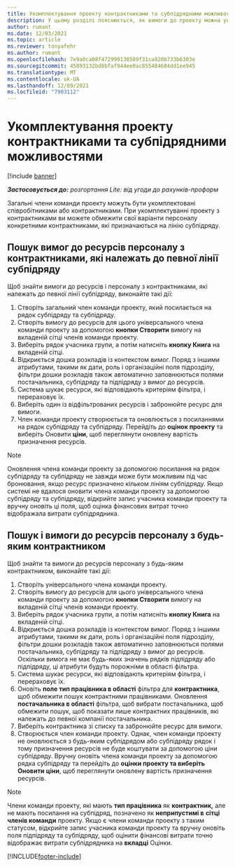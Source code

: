 ```yaml
---
title: Укомплектування проекту контрактниками та субпідрядними можливостями
description: У цьому розділі пояснюється, як вимоги до проекту можна укомплектовано за допомогою контрактників або субпідрядних потужностей у корпорації Майкрософт Dynamics 365 Project Operations.
author: rumant
ms.date: 12/03/2021
ms.topic: article
ms.reviewer: tonyafehr
ms.author: rumant
ms.openlocfilehash: 7e9a0ca08f472999138589f31ca820b733b6303e
ms.sourcegitcommit: 45893132bd8bfaf944ee0ac855484684dd1ee945
ms.translationtype: MT
ms.contentlocale: uk-UA
ms.lasthandoff: 12/09/2021
ms.locfileid: "7903112"
---
```

# <a name="staffing-a-project-with-contract-workers-and-subcontracted-capacity"></a>Укомплектування проекту контрактниками та субпідрядними можливостями

[!include [banner](../../includes/dataverse-preview.md)]

_**Застосовується до:** розгортання Lite: від угоди до рахунків-проформ_

Загальні члени команди проекту можуть бути укомплектовані співробітниками або контрактниками. При укомплектуванні проекту з контрактниками ви можете обмежити свої варіанти персоналу конкретними контрактниками, які призначаються на лінію субпідряду. 

## <a name="search-for-staff-resource-requirements-with-contract-workers-that-belong-to-a-specific-subcontract-line"></a>Пошук вимог до ресурсів персоналу з контрактниками, які належать до певної лінії субпідряду

Щоб знайти вимоги до ресурсів і персоналу з контрактниками, які належать до певної лінії субпідряду, виконайте такі дії:

1. Створіть загальний член команди проекту, який посилається на рядок субпідряду та субпідряду.
2. Створіть вимогу до ресурсів для цього універсального члена команди проекту за допомогою **кнопки Створити** вимогу на вкладеній сітці членів команди проекту.
3. Виберіть рядок учасника групи, а потім натисніть **кнопку Книга** на вкладеній сітці. 
4. Відкриється дошка розкладів із контекстом вимог. Поряд з іншими атрибутами, такими як дати, роль і організаційні поля підрозділу, фільтри дошки розкладів також автоматично заповнюються полями постачальника, субпідряду та підпідряду з вимог до ресурсів.
5. Система шукає ресурси, які відповідають критеріям фільтра, і перераховує їх. 
6. Виберіть один із відфільтрованих ресурсів і забронюйте ресурс для вимоги. 
7. Член команди проекту створюється та оновлюється з посиланнями на рядок субпідряду та субпідряду. Перейдіть до **оцінок проекту** та виберіть Оновити **ціни**, щоб переглянути оновлену вартість призначення ресурсів. 

> [!NOTE]
> Оновлення члена команди проекту за допомогою посилання на рядок субпідряду та субпідряду не завжди може бути можливим під час бронювання, якщо ресурс призначено кільком лініям субпідряду. Якщо системі не вдалося оновити члена команди проекту за допомогою субпідряду та субпідряду, відкрийте запис учасника команди проекту та вручну оновіть ці поля, щоб оцінка фінансових витрат точно відображала витрати субпідрядника.

## <a name="search-for-and-staff-resource-requirements-with-any-contract-worker"></a>Пошук і вимоги до ресурсів персоналу з будь-яким контрактником

Щоб знайти та вимоги до ресурсів персоналу з будь-яким контрактником, виконайте такі дії:

1. Створіть універсального члена команди проекту.
2. Створіть вимогу до ресурсів для цього універсального члена команди проекту за допомогою **кнопки Створити** вимогу на вкладеній сітці членів команди проекту.
3. Виберіть рядок учасника групи, а потім натисніть **кнопку Книга** на вкладеній сітці. 
4. Відкриється дошка розкладів із контекстом вимог. Поряд з іншими атрибутами, такими як дати, роль і організаційні поля підрозділу, фільтри дошки розкладів також автоматично заповнюються полями постачальника, субпідряду та підпідряду з вимог до ресурсів. Оскільки вимога не має будь-яких значень рядків підпідряду або підпідряду, ці атрибути будуть порожніми в області фільтра.
5. Система шукає ресурси, які відповідають критеріям фільтра, і перераховує їх.
6. Оновіть **поле тип працівника в області** фільтра для **контрактника**, щоб обмежити пошук контрактними працівниками. Оновлення **постачальника в області** фільтра, щоб вибрати постачальника, щоб обмежити пошук, щоб показати лише контрактних працівників, які належать до певної компанії постачальника.
7. Виберіть контрактника зі списку та забронюйте ресурс для вимоги.
8. Створюється член команди проекту. Однак, член команди проекту не оновлюється з будь-яким субпідрядом або субпідряду рядок і тому призначення ресурсів не буде коштувати за допомогою ціни субпідряду. Вручну оновіть члена команди проекту за допомогою рядка субпідряду та перейдіть до **оцінки проекту та виберіть Оновити** **ціни**, щоб переглянути оновлену вартість призначення ресурсів.

> [!NOTE]
> Члени команди проекту, які мають **тип працівника** як **контрактник,** але не мають посилання на субпідряд, позначено як **неприпустимі в** **сітці членів команди** проекту. Якщо є члени команди проекту з таким статусом, відкрийте запис учасника команди проекту та вручну оновіть поля підпідряду та субпідряду, щоб оцінити фінансові витрати точно відображає витрати субпідрядника на **вкладці** Оцінки. 


[!INCLUDE[footer-include](../../includes/footer-banner.md)]
